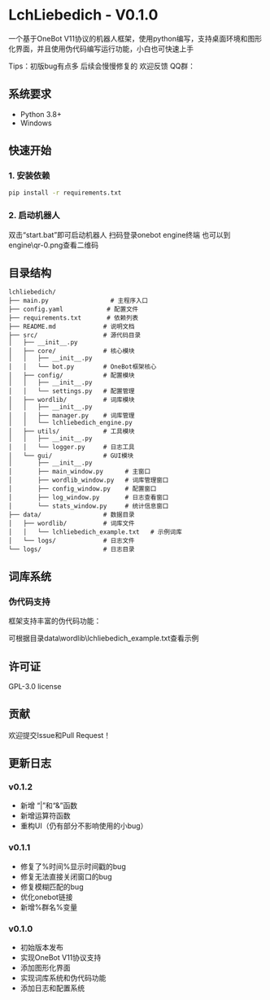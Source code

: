 # LchLiebedich - V0.1.0

一个基于OneBot V11协议的机器人框架，使用python编写，支持桌面环境和图形化界面，并且使用伪代码编写运行功能，小白也可快速上手

Tips：初版bug有点多 后续会慢慢修复的 欢迎反馈
QQ群：
## 系统要求

- Python 3.8+
- Windows

## 快速开始

### 1. 安装依赖

```bash
pip install -r requirements.txt
```

### 2. 启动机器人

双击“start.bat”即可启动机器人
扫码登录onebot engine终端 也可以到engine\qr-0.png查看二维码


## 目录结构

```
lchliebedich/
├── main.py                 # 主程序入口
├── config.yaml            # 配置文件
├── requirements.txt       # 依赖列表
├── README.md             # 说明文档
├── src/                  # 源代码目录
│   ├── __init__.py
│   ├── core/             # 核心模块
│   │   ├── __init__.py
│   │   └── bot.py        # OneBot框架核心
│   ├── config/           # 配置模块
│   │   ├── __init__.py
│   │   └── settings.py   # 配置管理
│   ├── wordlib/          # 词库模块
│   │   ├── __init__.py
│   │   ├── manager.py    # 词库管理
│   │   └── lchliebedich_engine.py
│   ├── utils/            # 工具模块
│   │   ├── __init__.py
│   │   └── logger.py     # 日志工具
│   └── gui/              # GUI模块
│       ├── __init__.py
│       ├── main_window.py      # 主窗口
│       ├── wordlib_window.py   # 词库管理窗口
│       ├── config_window.py    # 配置窗口
│       ├── log_window.py       # 日志查看窗口
│       └── stats_window.py     # 统计信息窗口
├── data/                 # 数据目录
│   ├── wordlib/          # 词库文件
│   │   └── lchliebedich_example.txt   # 示例词库
│   └── logs/             # 日志文件
└── logs/                 # 日志目录
```

## 词库系统

### 伪代码支持

框架支持丰富的伪代码功能：

可根据目录data\wordlib\lchliebedich_example.txt查看示例

## 许可证

GPL-3.0 license

## 贡献

欢迎提交Issue和Pull Request！

## 更新日志
### v0.1.2
- 新增 “|”和“&”函数
- 新增运算符函数
- 重构UI（仍有部分不影响使用的小bug）

### v0.1.1
- 修复了%时间%显示时间戳的bug
- 修复无法直接关闭窗口的bug
- 修复模糊匹配的bug
- 优化onebot链接
- 新增%群名%变量

### v0.1.0
- 初始版本发布
- 实现OneBot V11协议支持
- 添加图形化界面
- 实现词库系统和伪代码功能
- 添加日志和配置系统